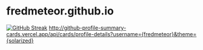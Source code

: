 # fredmeteor.github.io
[![GitHub Streak](https://streak-stats.demolab.com/?user=fredmeteor)](https://git.io/streak-stats)
http://github-profile-summary-cards.vercel.app/api/cards/profile-details?username={fredmeteor}&theme={solarized}
